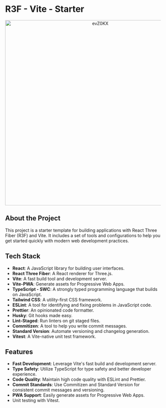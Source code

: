 # R3F - Vite - Starter

<div align="center">
  <img src="https://github.com/user-attachments/assets/0b478e1f-c25d-4963-bb20-4df192901768" alt="evZ0KX" width="600"/>
</div>

## About the Project

This project is a starter template for building applications with React Three
Fiber (R3F) and Vite. It includes a set of tools and configurations to help you
get started quickly with modern web development practices.

## Tech Stack

- **React**: A JavaScript library for building user interfaces.
- **React Three Fiber**: A React renderer for Three.js.
- **Vite**: A fast build tool and development server.
- **Vite-PWA**: Generate assets for Progressive Web Apps.
- **TypeScript - SWC**: A strongly typed programming language that builds on
  JavaScript.
- **Tailwind CSS**: A utility-first CSS framework.
- **ESLint**: A tool for identifying and fixing problems in JavaScript code.
- **Prettier**: An opinionated code formatter.
- **Husky**: Git hooks made easy.
- **Lint-Staged**: Run linters on git staged files.
- **Commitizen**: A tool to help you write commit messages.
- **Standard Version**: Automate versioning and changelog generation.
- **Vitest**: A Vite-native unit test framework.

## Features

- **Fast Development**: Leverage Vite's fast build and development server.
- **Type Safety**: Utilize TypeScript for type safety and better developer
  experience.
- **Code Quality**: Maintain high code quality with ESLint and Prettier.
- **Commit Standards**: Use Commitizen and Standard Version for consistent
  commit messages and versioning.
- **PWA Support**: Easily generate assets for Progressive Web Apps.
- Unit testing with Vitest.
